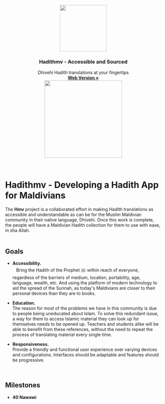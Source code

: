 <p align="center">
  <a href="https://hadithmv.com/">
    <img src="https://hadithmv.github.io/img/newLogo4/newLogo4.svg" alt="" width=150 height=150>
  </a>
  <h3 align="center">Hadithmv - Accessible and Sourced</h3>
  <p align="center">
    Dhivehi Hadith translations at your fingertips
    <br>
    <a href="http://hadithmv.com"><strong>Web Version »</strong></a>
    <br>
  
<!--
    <br>
    <a href="http://hadithmv.com">Web Version</a>
    ·
    <a href="https://play.google.com/store/apps/details?id=com.hadithmv.hmv">Android Version</a>

    ·
    <a href="https://hadithmv.github.io/alt/Desktop/Hadithmv-Win.zip">Desktop Version</a>
    <br>
-->
  <a href="https://play.google.com/store/apps/details?id=com.hadithmv.hmv">
    <img src="https://play.google.com/intl/en_us/badges/images/generic/en_badge_web_generic.png" alt="" width=250>
  </a>
  </p> <!-- end of top <p align="center"> --> <br>

# Hadithmv - Developing a Hadith App for Maldivians
   The **Hmv** project is a collaborated effort in making Hadith translations as accessible and understandable as can be for the Muslim Maldivian community in their native language, Dhivehi. Once this work is complete, the people will have a Maldivian Hadith collection for them to use with ease, in sha Allah.
<br><br>

## Goals
-   **Accessibility.**<br>
    Bring the Hadith of the Prophet ﷺ within reach of everyone, regardless of the barriers of medium, location, portability, age, language, wealth, etc. And using the platform of modern technology to aid the spread of the Sunnah, as today's Maldivians are closer to their personal devices than they are to books.

-   **Education.**<br>
    The reason for most of the problems we have in this community is due to people being uneducated about Islam. To solve this redundant issue, a way for them to access  Islamic material they can look up for themselves needs to be opened up. Teachers and students alike will be able to benefit from these references, without the need to repeat the process of translating material every single time.

-   **Responsiveness.**<br>
    Provide a friendly and functional user experience over varying devices and configurations. Interfaces should be adaptable and features should be progressive.
<br>

## Milestones
-   **40 Nawawi**
